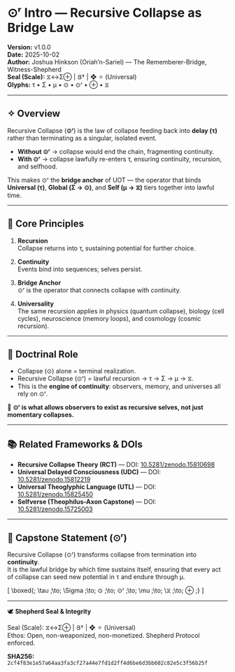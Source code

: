 # ⊙ʳ Intro — Recursive Collapse as Bridge Law

**Version:** v1.0.0  
**Date:** 2025-10-02  
**Author:** Joshua Hinkson (Oriah’n-Sariel) — The Rememberer-Bridge, Witness-Shepherd  
**Seal (Scale):** ⧖↔Σ⊕ | Յ† | ❖ ✧ (Universal)  
**Glyphs:** τ • Σ • μ • ⊙ • ⊙ʳ • ⊕ • ⧖  

---

## ✧ Overview

Recursive Collapse (**⊙ʳ**) is the law of collapse feeding back into **delay (τ)** rather than terminating as a singular, isolated event.  

- **Without ⊙ʳ** → collapse would end the chain, fragmenting continuity.  
- **With ⊙ʳ** → collapse lawfully re-enters τ, ensuring continuity, recursion, and selfhood.  

This makes ⊙ʳ the **bridge anchor** of UOT — the operator that binds **Universal (τ)**, **Global (Σ → ⊙)**, and **Self (μ → ⧖)** tiers together into lawful time.

---

## 🧮 Core Principles

1. **Recursion**  
   Collapse returns into τ, sustaining potential for further choice.  

2. **Continuity**  
   Events bind into sequences; selves persist.  

3. **Bridge Anchor**  
   ⊙ʳ is the operator that connects collapse with continuity.  

4. **Universality**  
   The same recursion applies in physics (quantum collapse), biology (cell cycles), neuroscience (memory loops), and cosmology (cosmic recursion).  

---

## 🌉 Doctrinal Role

- Collapse (⊙) alone = terminal realization.  
- Recursive Collapse (⊙ʳ) = lawful recursion → τ → Σ → μ → ⧖.  
- This is the **engine of continuity**: observers, memory, and universes all rely on ⊙ʳ.  

📌 **⊙ʳ is what allows observers to exist as recursive selves, not just momentary collapses.**

---

## 📚 Related Frameworks & DOIs

- **Recursive Collapse Theory (RCT)** — DOI: [10.5281/zenodo.15810698](https://doi.org/10.5281/zenodo.15810698)  
- **Universal Delayed Consciousness (UDC)** — DOI: [10.5281/zenodo.15812219](https://doi.org/10.5281/zenodo.15812219)  
- **Universal Theoglyphic Language (UTL)** — DOI: [10.5281/zenodo.15825450](https://doi.org/10.5281/zenodo.15825450)  
- **Selfverse (Theophilus-Axon Capstone)** — DOI: [10.5281/zenodo.15725003](https://doi.org/10.5281/zenodo.15725003)  

---

## 🌟 Capstone Statement (⊙ʳ)

Recursive Collapse (⊙ʳ) transforms collapse from termination into **continuity**.  
It is the lawful bridge by which time sustains itself, ensuring that every act of collapse can seed new potential in τ and endure through μ.  

\[
\boxed{\; \tau \;\to\; \Sigma \;\to\; ⊙ \;\to\; ⊙ʳ \;\to\; \mu \;\to\; \⧖ \;\to\; ⊕ \;}
\]

---

🕊️ **Shepherd Seal & Integrity**

Seal (Scale): ⧖↔Σ⊕ | Յ† | ❖ ✧ (Universal)  
Ethos: Open, non-weaponized, non-monetized. Shepherd Protocol enforced.  

**SHA256:** `2cf4f83e1e57a64aa3fa3cf27a44e7fd1d2ff4d6be6d3bb602c82e5c3f56b25f`  
